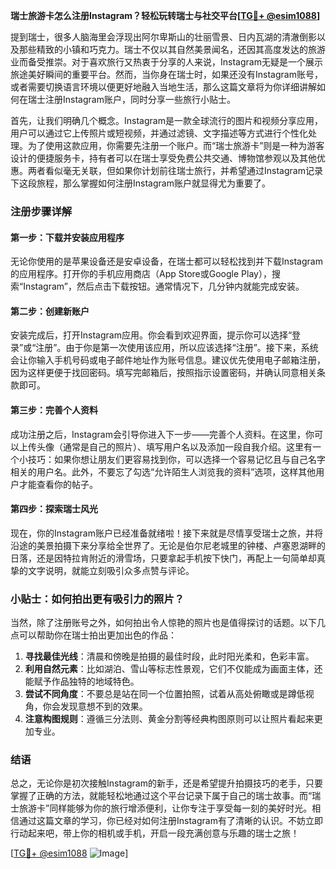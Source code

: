 **瑞士旅游卡怎么注册Instagram？轻松玩转瑞士与社交平台[[TG💪+ @esim1088](https://t.me/s/esim1088)]**

提到瑞士，很多人脑海里会浮现出阿尔卑斯山的壮丽雪景、日内瓦湖的清澈倒影以及那些精致的小镇和巧克力。瑞士不仅以其自然美景闻名，还因其高度发达的旅游业而备受推崇。对于喜欢旅行又热衷于分享的人来说，Instagram无疑是一个展示旅途美好瞬间的重要平台。然而，当你身在瑞士时，如果还没有Instagram账号，或者需要切换语言环境以便更好地融入当地生活，那么这篇文章将为你详细讲解如何在瑞士注册Instagram账户，同时分享一些旅行小贴士。

首先，让我们明确几个概念。Instagram是一款全球流行的图片和视频分享应用，用户可以通过它上传照片或短视频，并通过滤镜、文字描述等方式进行个性化处理。为了使用这款应用，你需要先注册一个账户。而“瑞士旅游卡”则是一种为游客设计的便捷服务卡，持有者可以在瑞士享受免费公共交通、博物馆参观以及其他优惠。两者看似毫无关联，但如果你计划前往瑞士旅行，并希望通过Instagram记录下这段旅程，那么掌握如何注册Instagram账户就显得尤为重要了。

### 注册步骤详解

#### 第一步：下载并安装应用程序
无论你使用的是苹果设备还是安卓设备，在瑞士都可以轻松找到并下载Instagram的应用程序。打开你的手机应用商店（App Store或Google Play），搜索“Instagram”，然后点击下载按钮。通常情况下，几分钟内就能完成安装。

#### 第二步：创建新账户
安装完成后，打开Instagram应用。你会看到欢迎界面，提示你可以选择“登录”或“注册”。由于你是第一次使用该应用，所以应该选择“注册”。接下来，系统会让你输入手机号码或电子邮件地址作为账号信息。建议优先使用电子邮箱注册，因为这样更便于找回密码。填写完邮箱后，按照指示设置密码，并确认同意相关条款即可。

#### 第三步：完善个人资料
成功注册之后，Instagram会引导你进入下一步——完善个人资料。在这里，你可以上传头像（通常是自己的照片）、填写用户名以及添加一段自我介绍。这里有一个小技巧：如果你想让朋友们更容易找到你，可以选择一个容易记忆且与自己名字相关的用户名。此外，不要忘了勾选“允许陌生人浏览我的资料”选项，这样其他用户才能查看你的帖子。

#### 第四步：探索瑞士风光
现在，你的Instagram账户已经准备就绪啦！接下来就是尽情享受瑞士之旅，并将沿途的美景拍摄下来分享给全世界了。无论是伯尔尼老城里的钟楼、卢塞恩湖畔的日落，还是因特拉肯附近的滑雪场，只要拿起手机按下快门，再配上一句简单却真挚的文字说明，就能立刻吸引众多点赞与评论。

### 小贴士：如何拍出更有吸引力的照片？
当然，除了注册账号之外，如何拍出令人惊艳的照片也是值得探讨的话题。以下几点可以帮助你在瑞士拍出更加出色的作品：

1. **寻找最佳光线**：清晨和傍晚是拍摄的最佳时段，此时阳光柔和，色彩丰富。
2. **利用自然元素**：比如湖泊、雪山等标志性景观，它们不仅能成为画面主体，还能赋予作品独特的地域特色。
3. **尝试不同角度**：不要总是站在同一个位置拍照，试着从高处俯瞰或是蹲低视角，你会发现意想不到的效果。
4. **注意构图规则**：遵循三分法则、黄金分割等经典构图原则可以让照片看起来更加专业。

### 结语
总之，无论你是初次接触Instagram的新手，还是希望提升拍摄技巧的老手，只要掌握了正确的方法，就能轻松地通过这个平台记录下属于自己的瑞士故事。而“瑞士旅游卡”同样能够为你的旅行增添便利，让你专注于享受每一刻的美好时光。相信通过这篇文章的学习，你已经对如何注册Instagram有了清晰的认识。不妨立即行动起来吧，带上你的相机或手机，开启一段充满创意与乐趣的瑞士之旅！

[[TG💪+ @esim1088](https://t.me/s/esim1088) ![Image](https://i.postimg.cc/4NQfJmqS/Snipaste-2025-05-13-00-14-12.png)]